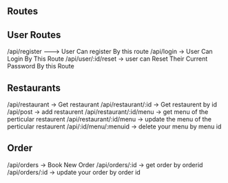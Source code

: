 ## Routes

## User Routes
/api/register ---> User Can register By this route
/api/login -> User Can Login By This Route
/api/user/:id/reset -> user can Reset Their Current Password By this Route


## Restaurants
/api/restaurant   -> Get restaurant
/api/restaurant/:id -> Get restaurent by id
/api/post -> add restaurent
/api/restaurant/:id/menu -> get menu of the perticular restaurent
/api/restaurant/:id/menu -> update the menu of the perticular restaurent
/api/:id/menu/:menuid -> delete your menu by menu id 

## Order 
/api/orders  -> Book New Order
/api/orders/:id -> get order by orderid
/api/orders/:id -> update your order by order id 
